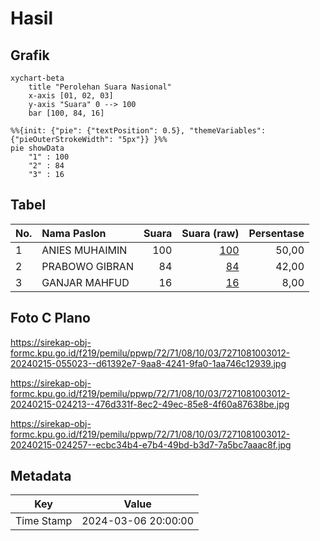 # Hasil

## Grafik

```mermaid
xychart-beta
    title "Perolehan Suara Nasional"
    x-axis [01, 02, 03]
    y-axis "Suara" 0 --> 100
    bar [100, 84, 16]
```

```mermaid
%%{init: {"pie": {"textPosition": 0.5}, "themeVariables": {"pieOuterStrokeWidth": "5px"}} }%%
pie showData
    "1" : 100
    "2" : 84
    "3" : 16
```

## Tabel

| No. | Nama Paslon    | Suara | Suara (raw) | Persentase |
|:--- |:-------------- | -----:| -----------:| ----------:|
| 1   | ANIES MUHAIMIN | 100   | [100][p-1]  | 50,00      |
| 2   | PRABOWO GIBRAN | 84    | [84][p-2]   | 42,00      |
| 3   | GANJAR MAHFUD  | 16    | [16][p-3]   | 8,00       |


[p-1]: https://github.com/gigit-pemilu/pemilu-2024/blob/main/pilpres/hitung-suara/sub/72-sulawesi-tengah/sub/71-kota-palu/sub/08-mantikulore/sub/1003-talise/sub/012-tps/sub/paslon-1.txt
[p-2]: https://github.com/gigit-pemilu/pemilu-2024/blob/main/pilpres/hitung-suara/sub/72-sulawesi-tengah/sub/71-kota-palu/sub/08-mantikulore/sub/1003-talise/sub/012-tps/sub/paslon-2.txt
[p-3]: https://github.com/gigit-pemilu/pemilu-2024/blob/main/pilpres/hitung-suara/sub/72-sulawesi-tengah/sub/71-kota-palu/sub/08-mantikulore/sub/1003-talise/sub/012-tps/sub/paslon-3.txt

## Foto C Plano

https://sirekap-obj-formc.kpu.go.id/f219/pemilu/ppwp/72/71/08/10/03/7271081003012-20240215-055023--d61392e7-9aa8-4241-9fa0-1aa746c12939.jpg

https://sirekap-obj-formc.kpu.go.id/f219/pemilu/ppwp/72/71/08/10/03/7271081003012-20240215-024213--476d331f-8ec2-49ec-85e8-4f60a87638be.jpg

https://sirekap-obj-formc.kpu.go.id/f219/pemilu/ppwp/72/71/08/10/03/7271081003012-20240215-024257--ecbc34b4-e7b4-49bd-b3d7-7a5bc7aaac8f.jpg


## Metadata

| Key        | Value               |
| ---------- | ------------------- |
| Time Stamp | 2024-03-06 20:00:00 |



